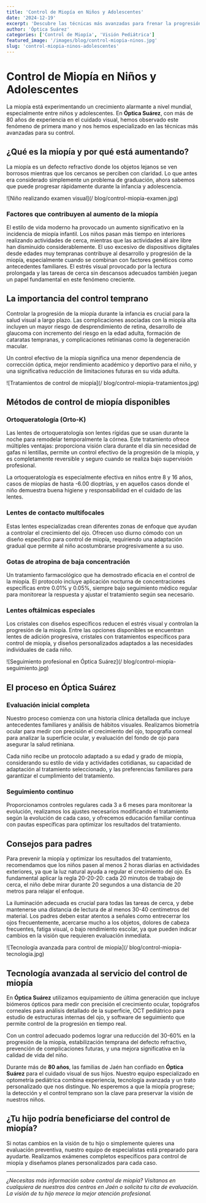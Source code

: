 ```yaml
---
title: 'Control de Miopía en Niños y Adolescentes'
date: '2024-12-19'
excerpt: 'Descubre las técnicas más avanzadas para frenar la progresión de la miopía en edad temprana y proteger la visión de tu hijo a largo plazo.'
author: 'Óptica Suárez'
categories: ['Control de Miopía', 'Visión Pediátrica']
featured_image: '/images/blog/control-miopia-ninos.jpg'
slug: 'control-miopia-ninos-adolescentes'
---
```


# Control de Miopía en Niños y Adolescentes

La miopía está experimentando un crecimiento alarmante a nivel mundial, especialmente entre niños y adolescentes. En **Óptica Suárez**, con más de 80 años de experiencia en el cuidado visual, hemos observado este fenómeno de primera mano y nos hemos especializado en las técnicas más avanzadas para su control.

## ¿Qué es la miopía y por qué está aumentando?

La miopía es un defecto refractivo donde los objetos lejanos se ven borrosos mientras que los cercanos se perciben con claridad. Lo que antes era considerado simplemente un problema de graduación, ahora sabemos que puede progresar rápidamente durante la infancia y adolescencia.

![Niño realizando examen visual](/ blog/control-miopia-examen.jpg)

### Factores que contribuyen al aumento de la miopía

El estilo de vida moderno ha provocado un aumento significativo en la incidencia de miopía infantil. Los niños pasan más tiempo en interiores realizando actividades de cerca, mientras que las actividades al aire libre han disminuido considerablemente. El uso excesivo de dispositivos digitales desde edades muy tempranas contribuye al desarrollo y progresión de la miopía, especialmente cuando se combinan con factores genéticos como antecedentes familiares. El estrés visual provocado por la lectura prolongada y las tareas de cerca sin descansos adecuados también juegan un papel fundamental en este fenómeno creciente.

## La importancia del control temprano

Controlar la progresión de la miopía durante la infancia es crucial para la salud visual a largo plazo. Las complicaciones asociadas con la miopía alta incluyen un mayor riesgo de desprendimiento de retina, desarrollo de glaucoma con incremento del riesgo en la edad adulta, formación de cataratas tempranas, y complicaciones retinianas como la degeneración macular. 

Un control efectivo de la miopía significa una menor dependencia de corrección óptica, mejor rendimiento académico y deportivo para el niño, y una significativa reducción de limitaciones futuras en su vida adulta.

![Tratamientos de control de miopía](/ blog/control-miopia-tratamientos.jpg)

## Métodos de control de miopía disponibles

### Ortoqueratología (Orto-K)

Las lentes de ortoqueratología son lentes rígidas que se usan durante la noche para remodelar temporalmente la córnea. Este tratamiento ofrece múltiples ventajas: proporciona visión clara durante el día sin necesidad de gafas ni lentillas, permite un control efectivo de la progresión de la miopía, y es completamente reversible y seguro cuando se realiza bajo supervisión profesional.

La ortoqueratología es especialmente efectiva en niños entre 8 y 16 años, casos de miopías de hasta -6.00 dioptrías, y en aquellos casos donde el niño demuestra buena higiene y responsabilidad en el cuidado de las lentes.

### Lentes de contacto multifocales

Estas lentes especializadas crean diferentes zonas de enfoque que ayudan a controlar el crecimiento del ojo. Ofrecen uso diurno cómodo con un diseño específico para control de miopía, requiriendo una adaptación gradual que permite al niño acostumbrarse progresivamente a su uso.

### Gotas de atropina de baja concentración

Un tratamiento farmacológico que ha demostrado eficacia en el control de la miopía. El protocolo incluye aplicación nocturna de concentraciones específicas entre 0.01% y 0.05%, siempre bajo seguimiento médico regular para monitorear la respuesta y ajustar el tratamiento según sea necesario.

### Lentes oftálmicas especiales

Los cristales con diseños específicos reducen el estrés visual y controlan la progresión de la miopía. Entre las opciones disponibles se encuentran lentes de adición progresiva, cristales con tratamientos específicos para control de miopía, y diseños personalizados adaptados a las necesidades individuales de cada niño.

![Seguimiento profesional en Óptica Suárez](/ blog/control-miopia-seguimiento.jpg)

## El proceso en Óptica Suárez

### Evaluación inicial completa

Nuestro proceso comienza con una historia clínica detallada que incluye antecedentes familiares y análisis de hábitos visuales. Realizamos biometría ocular para medir con precisión el crecimiento del ojo, topografía corneal para analizar la superficie ocular, y evaluación del fondo de ojo para asegurar la salud retiniana.

Cada niño recibe un protocolo adaptado a su edad y grado de miopía, considerando su estilo de vida y actividades cotidianas, su capacidad de adaptación al tratamiento seleccionado, y las preferencias familiares para garantizar el cumplimiento del tratamiento.

### Seguimiento continuo

Proporcionamos controles regulares cada 3 a 6 meses para monitorear la evolución, realizamos los ajustes necesarios modificando el tratamiento según la evolución de cada caso, y ofrecemos educación familiar continua con pautas específicas para optimizar los resultados del tratamiento.

## Consejos para padres

Para prevenir la miopía y optimizar los resultados del tratamiento, recomendamos que los niños pasen al menos 2 horas diarias en actividades exteriores, ya que la luz natural ayuda a regular el crecimiento del ojo. Es fundamental aplicar la regla 20-20-20: cada 20 minutos de trabajo de cerca, el niño debe mirar durante 20 segundos a una distancia de 20 metros para relajar el enfoque.

La iluminación adecuada es crucial para todas las tareas de cerca, y debe mantenerse una distancia de lectura de al menos 30-40 centímetros del material. Los padres deben estar atentos a señales como entrecerrar los ojos frecuentemente, acercarse mucho a los objetos, dolores de cabeza frecuentes, fatiga visual, o bajo rendimiento escolar, ya que pueden indicar cambios en la visión que requieren evaluación inmediata.

![Tecnología avanzada para control de miopía](/ blog/control-miopia-tecnologia.jpg)

## Tecnología avanzada al servicio del control de miopía

En **Óptica Suárez** utilizamos equipamiento de última generación que incluye biómeros ópticos para medir con precisión el crecimiento ocular, topógrafos corneales para análisis detallado de la superficie, OCT pediátrico para estudio de estructuras internas del ojo, y software de seguimiento que permite control de la progresión en tiempo real.

Con un control adecuado podemos lograr una reducción del 30-60% en la progresión de la miopía, estabilización temprana del defecto refractivo, prevención de complicaciones futuras, y una mejora significativa en la calidad de vida del niño.

Durante más de **80 años**, las familias de Jaén han confiado en **Óptica Suárez** para el cuidado visual de sus hijos. Nuestro equipo especializado en optometría pediátrica combina experiencia, tecnología avanzada y un trato personalizado que nos distingue. No esperemos a que la miopía progrese; la detección y el control temprano son la clave para preservar la visión de nuestros niños.

## ¿Tu hijo podría beneficiarse del control de miopía?

Si notas cambios en la visión de tu hijo o simplemente quieres una evaluación preventiva, nuestro equipo de especialistas está preparado para ayudarte. Realizamos exámenes completos específicos para control de miopía y diseñamos planes personalizados para cada caso.

---

_¿Necesitas más información sobre control de miopía? Visítanos en cualquiera de nuestros dos centros en Jaén o solicita tu cita de evaluación. La visión de tu hijo merece la mejor atención profesional._
